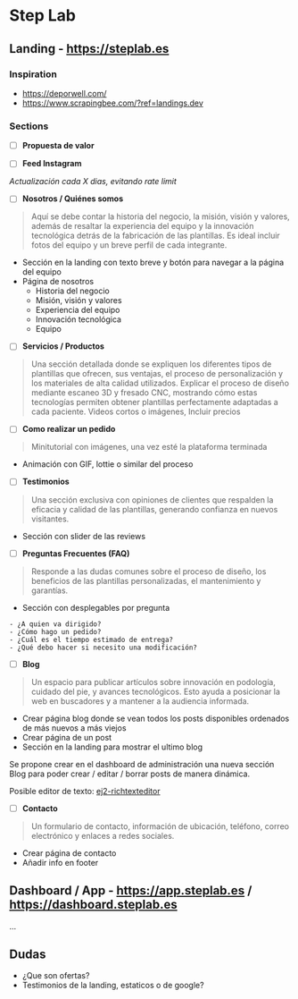
# Step Lab

## Landing - https://steplab.es

### Inspiration
- https://deporwell.com/
- https://www.scrapingbee.com/?ref=landings.dev

### Sections
 - [ ] **Propuesta de valor**
 
 - [ ] **Feed Instagram**

*Actualización cada X dias, evitando rate limit*

 - [ ] **Nosotros / Quiénes somos**

> Aquí se debe contar la historia del negocio, la misión, visión y valores, además de resaltar la experiencia del equipo y la innovación tecnológica detrás de la fabricación de las plantillas. Es ideal incluir fotos del equipo y un breve perfil de cada integrante.
- Sección en la landing con texto breve y botón para navegar a la página del equipo
- Página de nosotros
	- Historia del negocio
	- Misión, visión y valores
	- Experiencia del equipo
	- Innovación tecnológica
	- Equipo

 - [ ] **Servicios / Productos**
 > Una sección detallada donde se expliquen los diferentes tipos de plantillas que ofrecen, sus ventajas, el proceso de personalización y los materiales de alta calidad utilizados.
> Explicar el proceso de diseño mediante escaneo 3D y fresado CNC, mostrando cómo estas tecnologías permiten obtener plantillas perfectamente adaptadas a cada paciente.
> Videos cortos o imágenes, Incluir precios

 - [ ] **Como realizar un pedido**
 > Minitutorial con imágenes, una vez esté la plataforma terminada
 - Animación con GIF, lottie o similar del proceso
 
 - [ ] **Testimonios**
 > Una sección exclusiva con opiniones de clientes que respalden la eficacia y calidad de las plantillas, generando confianza en nuevos visitantes.
 - Sección con slider de las reviews

 - [ ] **Preguntas Frecuentes (FAQ)**
 > Responde a las dudas comunes sobre el proceso de diseño, los beneficios de las plantillas personalizadas, el mantenimiento y garantías.
- Sección con desplegables por pregunta
```
- ¿A quien va dirigido?
- ¿Cómo hago un pedido?
- ¿Cuál es el tiempo estimado de entrega?
- ¿Qué debo hacer si necesito una modificación?
```

 - [ ] **Blog**
 > Un espacio para publicar artículos sobre innovación en podología, cuidado del pie, y avances tecnológicos. Esto ayuda a posicionar la web en buscadores y a mantener a la audiencia informada.

- Crear página blog donde se vean todos los posts disponibles ordenados de más nuevos a más viejos
- Crear página de un post
- Sección en la landing para mostrar el ultimo blog

Se propone crear en el dashboard de administración una nueva sección Blog para poder crear / editar / borrar posts de manera dinámica.

Posible editor de texto: [ej2-richtexteditor](https://www.npmjs.com/package/@syncfusion/ej2-richtexteditor)
 
 - [ ] **Contacto**
> Un formulario de contacto, información de ubicación, teléfono, correo electrónico y enlaces a redes sociales.
- Crear página de contacto
- Añadir info en footer


## Dashboard / App - https://app.steplab.es / https://dashboard.steplab.es
...

## Dudas
- ¿Que son ofertas?
- Testimonios de la landing, estaticos o de google?
